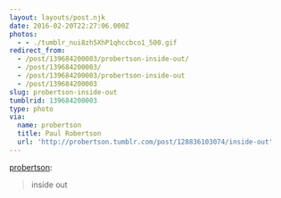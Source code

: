 ```yaml
---
layout: layouts/post.njk
date: 2016-02-20T22:27:06.000Z
photos:
  - - ./tumblr_nui8zh5XhP1qhccbco1_500.gif
redirect_from:
  - /post/139684200003/probertson-inside-out/
  - /post/139684200003/
  - /post/139684200003/probertson-inside-out
  - /post/139684200003
slug: probertson-inside-out
tumblrid: 139684200003
type: photo
via:
  name: probertson
  title: Paul Robertson
  url: 'http://probertson.tumblr.com/post/128836103074/inside-out'
---
```

<p><a class="tumblr_blog" href="http://probertson.tumblr.com/post/128836103074">probertson</a>:</p>

<blockquote>
<p>inside out<br/></p>
</blockquote>
